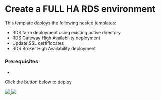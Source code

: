 # Create a FULL HA RDS environment

This template deploys the following nested templates:

* RDS farm deployment using existing active directory
* RDS Gateway High Availability deployment
* Update SSL certifiocates
* RDS Broker High Availability deployment

### Prerequisites

*


Click the button below to deploy

<a href="https://portal.azure.com/#create/Microsoft.Template/uri/https%3A%2F%2Fraw.githubusercontent.com%2FAzure%2Fazure-quickstart-templates%2Fmaster%2Frds-deployment-HA%2Fazuredeploy.json" target="_blank">
    <img src="http://azuredeploy.net/deploybutton.png"/>
</a>
<a href="http://armviz.io/#/?load=https%3A%2F%2Fraw.githubusercontent.com%2FAzure%2Fazure-quickstart-templates%2Fmaster%2Frds-deployment-HA%2Fazuredeploy.json" target="_blank">
    <img src="http://armviz.io/visualizebutton.png"/>
</a>
